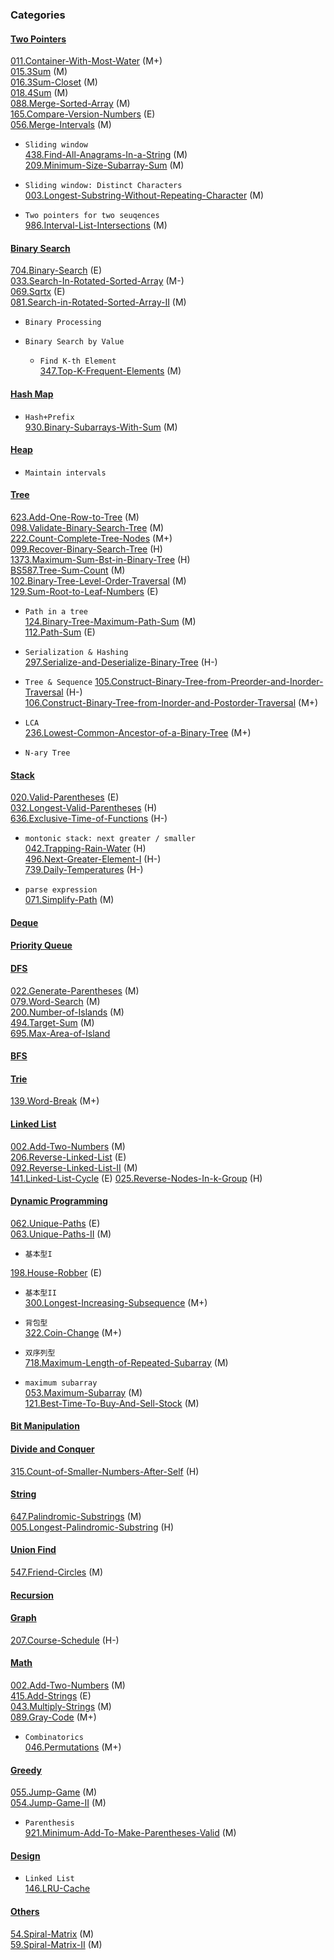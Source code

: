 ### Categories

#### [Two Pointers](https://github.com/monster898/leetcode/tree/master/Two_Pointers)

[011.Container-With-Most-Water](https://github.com/monster898/leetcode/tree/master/Two_Pointers/011.Container-With-Most-Water) (M+)  
[015.3Sum](https://github.com/monster898/leetcode/tree/master/Two_Pointers/015.3Sum) (M)  
[016.3Sum-Closet](https://github.com/monster898/leetcode/tree/master/Two_Pointers/016.3Sum-Closet) (M)  
[018.4Sum](https://github.com/monster898/leetcode/tree/master/Two_Pointers/018.4Sum) (M)  
[088.Merge-Sorted-Array](https://github.com/monster898/leetcode/tree/master/Two_Pointers/088.Merge-Sorted-Array) (M)  
[165.Compare-Version-Numbers](https://github.com/monster898/leetcode/tree/master/Two_Pointers/165.Compare-Version-Numbers) (E)  
[056.Merge-Intervals](https://github.com/monster898/leetcode/tree/master/Two_Pointers/056.Merge-Intervals) (M)

- `Sliding window`  
  [438.Find-All-Anagrams-In-a-String](https://github.com/monster898/leetcode/tree/master/Two_Pointers/438.Find-All-Anagrams-In-a-String) (M)  
  [209.Minimum-Size-Subarray-Sum](https://github.com/monster898/leetcode/tree/master/Two_Pointers/209.Minimum-Size-Subarray-Sum) (M)

- `Sliding window: Distinct Characters`  
  [003.Longest-Substring-Without-Repeating-Character](https://github.com/monster898/leetcode/tree/master/Two_Pointers/003.Longest-Substring-Without-Repeating-Character) (M)

- `Two pointers for two seuqences`  
  [986.Interval-List-Intersections](https://github.com/monster898/leetcode/Two_Pointers/986.Interval-List-Intersections) (M)

#### [Binary Search](https://github.com/monster898/leetcode/tree/master/Binary_Search)

[704.Binary-Search](https://github.com/monster898/leetcode/tree/master/Binary_Search/704.Binary-Search) (E)  
[033.Search-In-Rotated-Sorted-Array](https://github.com/monster898/leetcode/tree/master/Binary_Search/033.Search-In-Rotated-Sorted-Array) (M-)  
[069.Sqrtx](https://github.com/monster898/leetcode/tree/master/Binary_Search/069.Sqrtx) (E)  
[081.Search-in-Rotated-Sorted-Array-II](https://github.com/monster898/leetcode/tree/master/Binary_Search/081.Search-in-Rotated-Sorted-Array-II) (M)

- `Binary Processing`

- `Binary Search by Value`

  - `Find K-th Element`  
    [347.Top-K-Frequent-Elements](https://github.com/monster898/leetcode/tree/master/Binary_Search/347.Top-K-Frequent-Elements) (M)

#### [Hash Map](https://github.com/monster898/leetcode/tree/master/Hash)

- `Hash+Prefix`  
  [930.Binary-Subarrays-With-Sum](https://github.com/monster898/leetcode/tree/master/Hash/930.Binary-Subarrays-With-Sum) (M)

#### [Heap](https://github.com/monster898/leetcode/tree/master/Heap)

- `Maintain intervals`

#### [Tree](https://github.com/monster898/leetcode/tree/master/Tree)

[623.Add-One-Row-to-Tree](https://github.com/monster898/leetcode/tree/master/Tree/623.Add-One-Row-to-Tree) (M)  
[098.Validate-Binary-Search-Tree](https://github.com/monster898/leetcode/tree/master/Tree/098.Validate-Binary-Search-Tree) (M)  
[222.Count-Complete-Tree-Nodes](https://github.com/monster898/leetcode/tree/master/Tree/222.Count-Complete-Tree-Nodes) (M+)  
[099.Recover-Binary-Search-Tree](https://github.com/monster898/leetcode/tree/master/Tree/099.Recover-Binary-Search-Tree) (H)  
[1373.Maximum-Sum-Bst-in-Binary-Tree](https://github.com/monster898/leetcode/tree/master/Tree/1373.Maximum-Sum-Bst-in-Binary-Tree) (H)  
[BS587.Tree-Sum-Count](https://github.com/monster898/leetcode/tree/master/Tree/BS587.Tree-Sum-Count) (M)  
[102.Binary-Tree-Level-Order-Traversal](https://github.com/monster898/leetcode/tree/master/Tree/102.Binary-Tree-Level-Order-Traversal) (M)  
[129.Sum-Root-to-Leaf-Numbers](https://github.com/monster898/leetcode/tree/master/Tree/129.Sum-Root-to-Leaf-Numbers) (E)

- `Path in a tree`  
  [124.Binary-Tree-Maximum-Path-Sum](https://github.com/monster898/leetcode/tree/master/Tree/124.Binary-Tree-Maximum-Path-Sum) (M)  
  [112.Path-Sum](https://github.com/monster898/leetcode/tree/master/Tree/112.Path-Sum) (E)

- `Serialization & Hashing`  
  [297.Serialize-and-Deserialize-Binary-Tree](https://github.com/monster898/leetcode/tree/master/Tree/297.Serialize-and-Deserialize-Binary-Tree) (H-)

- `Tree & Sequence`
  [105.Construct-Binary-Tree-from-Preorder-and-Inorder-Traversal](https://github.com/monster898/leetcode/tree/master/Tree/105.Construct-Binary-Tree-from-Preorder-and-Inorder-Traversal) (H-)  
  [106.Construct-Binary-Tree-from-Inorder-and-Postorder-Traversal](https://github.com/monster898/leetcode/tree/master/Tree/106.Construct-Binary-Tree-from-Inorder-and-Postorder-Traversal) (M+)

- `LCA`  
   [236.Lowest-Common-Ancestor-of-a-Binary-Tree](https://github.com/monster898/leetcode/tree/master/Tree/236.Lowest-Common-Ancestor-of-a-Binary-Tree) (M+)

- `N-ary Tree`

#### [Stack](https://github.com/monster898/leetcode/tree/master/Stack)

[020.Valid-Parentheses](https://github.com/monster898/leetcode/tree/master/Stack/020.Valid-Parentheses) (E)  
[032.Longest-Valid-Parentheses](https://github.com/monster898/leetcode/tree/master/Stack/032.Longest-Valid-Parentheses) (H)  
[636.Exclusive-Time-of-Functions](https://github.com/monster898/leetcode/tree/master/Stack/636.Exclusive-Time-of-Functions) (H-)

- `montonic stack: next greater / smaller`  
   [042.Trapping-Rain-Water](https://github.com/monster898/leetcode/tree/master/Stack/042.Trapping-Rain-Water) (H)  
   [496.Next-Greater-Element-I](https://github.com/monster898/leetcode/tree/master/Stack/496.Next-Greater-Element-I) (H-)  
   [739.Daily-Temperatures](https://github.com/monster898/leetcode/tree/master/Stack/739.Daily-Temperatures) (H-)

- `parse expression`  
  [071.Simplify-Path](https://github.com/monster898/leetcode/tree/master/Stack/071.Simplify-Path) (M)

#### [Deque](https://github.com/monster898/leetcode/tree/master/Deque)

#### [Priority Queue](https://github.com/monster898/leetcode/tree/master/Priority_Queue)

#### [DFS](https://github.com/monster898/leetcode/tree/master/DFS)

[022.Generate-Parentheses](https://github.com/monster898/leetcode/tree/master/DFS/022.Generate-Parentheses) (M)  
[079.Word-Search](https://github.com/monster898/leetcode/tree/master/DFS/079.Word-Search) (M)  
[200.Number-of-Islands](https://github.com/monster898/leetcode/tree/master/DFS/200.Number-of-Islands) (M)  
[494.Target-Sum](https://github.com/monster898/leetcode/tree/master/DFS/494.Target-Sum) (M)  
[695.Max-Area-of-Island](https://github.com/monster898/leetcode/tree/master/DFS/695.Max-Area-of-Island)

#### [BFS](https://github.com/monster898/leetcode/tree/master/BFS)

#### [Trie](https://github.com/monster898/leetcode/tree/master/Trie)

[139.Word-Break](https://github.com/monster898/leetcode/tree/master/Trie/139.Word-Break) (M+)

#### [Linked List](https://github.com/monster898/leetcode/tree/master/Linked_List)

[002.Add-Two-Numbers](https://github.com/monster898/leetcode/tree/master/Math/002.Add-Two-Numbers) (M)  
[206.Reverse-Linked-List](https://github.com/monster898/leetcode/tree/master/Linked_List/206.Reverse-Linked-List) (E)  
[092.Reverse-Linked-List-II](https://github.com/monster898/leetcode/tree/master/Linked_List/092.Reverse-Linked-List-II) (M)  
[141.Linked-List-Cycle](https://github.com/monster898/leetcode/tree/master/Linked_List/141.Linked-List-Cycle) (E)
[025.Reverse-Nodes-In-k-Group](https://github.com/monster898/leetcode/tree/master/Linked_List/025.Reverse-Nodes-In-k-Group) (H)

#### [Dynamic Programming](https://github.com/monster898/leetcode/tree/master/Dynamic_Programming)

[062.Unique-Paths](https://github.com/monster898/leetcode/tree/master/Dynamic_Programming/062.Unique-Paths) (E)  
[063.Unique-Paths-II](https://github.com/monster898/leetcode/tree/master/Dynamic_Programming/063.Unique-Paths-II) (M)

- `基本型I`

[198.House-Robber](https://github.com/monster898/leetcode/tree/master/Dynamic_Programming/198.House-Robber) (E)

- `基本型II`  
   [300.Longest-Increasing-Subsequence](https://github.com/monster898/leetcode/tree/master/Dynamic_Programming/300.Longest-Increasing-Subsequence) (M+)

- `背包型`  
  [322.Coin-Change](https://github.com/monster898/leetcode/tree/master/Dynamic_Programming/322.Coin-Change) (M+)

- `双序列型`  
   [718.Maximum-Length-of-Repeated-Subarray](https://github.com/monster898/leetcode/tree/master/Dynamic_Programming/718.Maximum-Length-of-Repeated-Subarray) (M)

- `maximum subarray`  
  [053.Maximum-Subarray](https://github.com/monster898/leetcode/tree/master/Dynamic_Programming/053.Maximum-Subarray) (M)  
  [121.Best-Time-To-Buy-And-Sell-Stock](https://github.com/monster898/leetcode/tree/master/Dynamic_Programming/121.Best-Time-To-Buy-And-Sell-Stock) (M)

#### [Bit Manipulation](https://github.com/monster898/leetcode/tree/master/Bit_Manipulation)

#### [Divide and Conquer](https://github.com/monster898/leetcode/tree/master/Divide_Conquer)

[315.Count-of-Smaller-Numbers-After-Self](https://github.com/monster898/leetcode/tree/master/Divide_Conquer/315.Count-of-Smaller-Numbers-After-Self) (H)

#### [String](https://github.com/monster898/leetcode/tree/master/String)

[647.Palindromic-Substrings](https://github.com/monster898/leetcode/tree/master/String/647.Palindromic-Substrings) (M)  
[005.Longest-Palindromic-Substring](https://github.com/monster898/leetcode/tree/master/String/005.Longest-Palindromic-Substring) (H)

#### [Union Find](https://github.com/monster898/leetcode/tree/master/Union_Find)

[547.Friend-Circles](https://github.com/monster898/leetcode/tree/master/Union_Find/547.Friend-Circles) (M)

#### [Recursion](https://github.com/monster898/leetcode/tree/master/Recursion)

#### [Graph](https://github.com/monster898/leetcode/tree/master/Graph/)

[207.Course-Schedule](https://github.com/monster898/leetcode/tree/master/Graph/207.Course-Schedule) (H-)

#### [Math](https://github.com/monster898/leetcode/tree/master/Math)

[002.Add-Two-Numbers](https://github.com/monster898/leetcode/tree/master/Math/002.Add-Two-Numbers) (M)  
[415.Add-Strings](https://github.com/monster898/leetcode/tree/master/Math/415.Add-Strings) (E)  
[043.Multiply-Strings](https://github.com/monster898/leetcode/tree/master/Math/043.Multiply-Strings) (M)  
[089.Gray-Code](https://github.com/monster898/leetcode/tree/master/Math089.Gray-Code) (M+)

- `Combinatorics`  
  [046.Permutations](https://github.com/monster898/leetcode/tree/master/Math/046.Permutations) (M+)

#### [Greedy](https://github.com/monster898/leetcode/tree/master/Greedy)

[055.Jump-Game](https://github.com/monster898/leetcode/tree/master/Greedy/055.Jump-Game) (M)  
[054.Jump-Game-II](https://github.com/monster898/leetcode/tree/master/Greedy/054.Jump-Game-II) (M)

- `Parenthesis`  
  [921.Minimum-Add-To-Make-Parentheses-Valid](https://github/monster898/leetcode/tree/master/Greedy/921.Minimum-Add-To-Make-Parentheses-Valid) (M)

#### [Design](https://github.com/monster898/leetcode/tree/master/Design)

- `Linked List`  
   [146.LRU-Cache](https://github.com/monster898/leetcode/tree/master/Design/146.LRU-Cache)

#### [Others](https://github.com/monster898/leetcode/tree/master/Others)

[54.Spiral-Matrix](https://github.com/monster898/leetcode/tree/master/Others/54.Spiral-Matrix) (M)  
[59.Spiral-Matrix-II](https://github.com/monster898/leetcode/tree/master/Others/59.Spiral-Matrix-II) (M)
